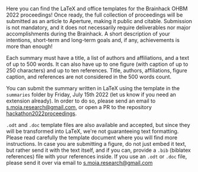 Here you can find the LaTeX and office templates for the Brainhack OHBM 2022 proceedings! Once ready, the full collection of proceedings will be submitted as an article to Aperture, making it public and citable.
Submission is not mandatory, and it does not necessarily require deliverables nor major accomplishments during the Brainhack. A short description of your intentions, short-term and long-term goals and, if any, achievements is more than enough!

Each summary must have a title, a list of authors and affiliations, and a text of up to 500 words. It can also have up to one figure (with caption of up to 250 characters) and up to ten references. Title, authors, affiliations, figure caption, and references are not considered in the 500 words count.

You can submit the summary written in LaTeX using the template in the `summaries` folder by Friday, July 15th 2022 (let us know if you need an extension already).
In order to do so, please send an email to s.moia.research@gmail.com, or open a PR to the repository [hackathon2022proceedings](https://github.com/ohbm/hackathon2022proceedings).

`.odt` and `.doc` template files are also available and accepted, but since they will be transformed into LaTeX, we're not guaranteeing text formatting. Please read carefully the template document where you will find more instructions. In case you are submitting a figure, do not just embed it text, but rather send it with the text itself, and if you can, provide a `.bib` (biblatex references) file with your references inside. If you use an `.odt` or `.doc` file, please send it over via email to s.moia.research@gmail.com 
